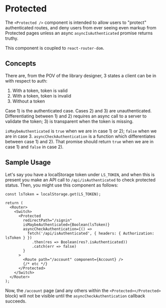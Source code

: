# Protected

The `<Protected />` component is intended to allow users to "protect" authenticated routes, and deny users from ever seeing even markup from Protected pages unless an async `asyncIsAuthenticated` promise returns truthy.

This component is coupled to `react-router-dom`.

## Concepts

There are, from the POV of the library designer, 3 states a client can be in with respect to auth:

1. With a token, token is valid
2. With a token, token is invalid
3. Without a token

Case 1) is the authenticated case. Cases 2) and 3) are unauthenticated. Differentiating between 1) and 2) requires an async call to a server to validate the token; 3) is transparent when the token is missing.

`isMaybeAuthenticated` is `true` when we are in case 1) or 2); `false` when we are in case 3.
`asyncCheckAuthentication` is a function which differentiates between case 1) and 2). That promise should return `true` when we are in case 1) and `false` in case 2).

## Sample Usage

Let's say you have a localStorage token under `LS_TOKEN`, and when this is present you make an API call to `/api/isAuthenticated` to check protected status. Then, you might use this component as follows:

```react
const lsToken = localStorage.get(LS_TOKEN);

return (
  <Router>
    <Switch>
      <Protected
        redirectPath="/signin"
        isMaybeAuthenticated={Boolean(lsToken)}
        asyncCheckAuthentication={() =>
          fetch('/api/isAuthenticated', { headers: { Authorization: lsToken } })
            .then(res => Boolean(res?.isAuthenticated))
            .catch(err => false)
        }
      >
        <Route path="/account" component={Account} />
        {/* etc */}
      </Protected>
    </Switch>
  </Router>
);
```

Now, the `/account` page (and any others within the `<Protected></Protected>` block) will not be visible until the `asyncCheckAuthentication` callback succeeds.
